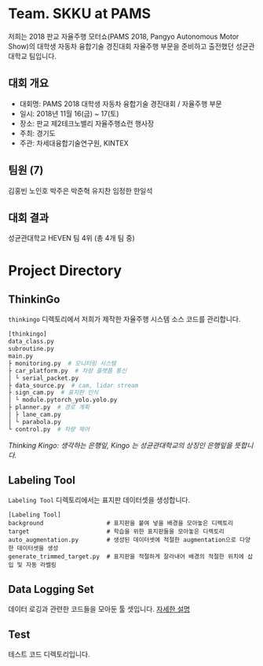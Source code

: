 # Team. SKKU at PAMS
저희는 2018 판교 자율주행 모터쇼(PAMS 2018, Pangyo Autonomous Motor Show)의 대학생 자동차 융합기술 경진대회 자율주행 부문을 준비하고 출전했던 성균관대학교 팀입니다.

## 대회 개요
* 대회명: PAMS 2018 대학생 자동차 융합기술 경진대회 / 자율주행 부문
* 일시: 2018년 11월 16(금) ~ 17(토)
* 장소: 판교 제2테크노밸리 자율주행쇼런 행사장
* 주최: 경기도
* 주관: 차세대융합기술연구원, KINTEX
## 팀원 (7)
김홍빈 노인호 박주은 박준혁 유지찬 임정한 한일석
## 대회 결과
성균관대학교 HEVEN 팀 4위 (총 4개 팀 중)

# Project Directory
## ThinkinGo
`thinkingo` 디렉토리에서 저희가 제작한 자율주행 시스템 소스 코드를 관리합니다.

```python
[thinkingo]
data_class.py
subroutine.py
main.py
├ monitoring.py  # 모니터링 시스템
├ car_platform.py  # 차량 플랫폼 통신
│ └ serial_packet.py
├ data_source.py  # cam, lidar stream
├ sign_cam.py  # 표지판 인식
│ └ module.pytorch_yolo.yolo.py
├ planner.py  # 경로 계획
│ ├ lane_cam.py
│ └ parabola.py
└ control.py  # 차량 제어
```
_Thinking Kingo: 생각하는 은행잎, Kingo 는 성균관대학교의 상징인 은행잎을 뜻합니다._

## Labeling Tool
`Labeling Tool` 디렉토리에서는 표지판 데이터셋을 생성합니다.

```text
[Labeling Tool]
background                  # 표지판을 붙여 넣을 배경을 모아놓은 디렉토리
target                      # 학습을 위한 표지판들을 모아놓은 디렉토리
auto_augmentation.py        # 생성된 데이터셋에 적절한 augmentation으로 다양한 데이터셋을 생성
generate_trimmed_target.py  # 표지판을 적절하게 잘라내어 배경의 적절한 위치에 삽입 및 자동 라벨링
```

## Data Logging Set
데이터 로깅과 관련한 코드들을 모아둔 툴 셋입니다. [자세한 설명](https://github.com/HongBeenKim/pams-skku/pull/4)

## Test
테스트 코드 디렉토리입니다.
